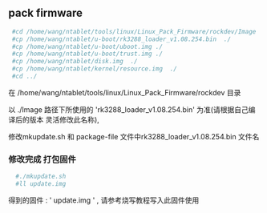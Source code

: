 ## pack firmware ##
```bash
 #cd /home/wang/ntablet/tools/linux/Linux_Pack_Firmware/rockdev/Image
 #cp /home/wang/ntablet/u-boot/rk3288_loader_v1.08.254.bin  ./
 #cp /home/wang/ntablet/u-boot/uboot.img ./
 #cp /home/wang/ntablet/u-boot/trust.img ./
 #cp /home/wang/ntablet/disk.img  ./
 #cp /home/wang/ntablet/kernel/resource.img  ./
 #cd ../
```  

 在 /home/wang/ntablet/tools/linux/Linux_Pack_Firmware/rockdev 目录
 
 以 ./Image 路径下所使用的 'rk3288_loader_v1.08.254.bin' 为准(请根据自己编译后的版本 灵活修改此名称),
 
 修改mkupdate.sh 和 package-file 文件中rk3288_loader_v1.08.254.bin 文件名  
  
### 修改完成 打包固件 ###
```bash 
  #./mkupdate.sh
  #ll update.img
```
  得到的固件 : ' update.img ' ,  请参考烧写教程写入此固件使用